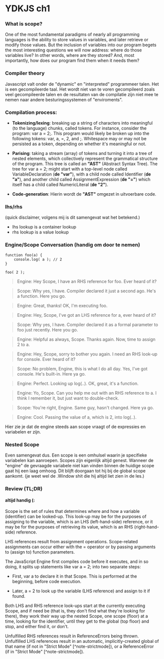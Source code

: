 # YDKJS ch1

### What is scope?

One of the most fundamental paradigms of nearly all programming languages is the ability to store values in variables, and later retrieve or modify those values. But the inclusion of variables into our program begets the most interesting questions we will now address: where do those variables live? In other words, where are they stored? And, most importantly, how does our program find them when it needs them?

### Compiler theory

Javascript valt onder de "dynamic" en "interpreted" programmeer talen. Het is een gecompileerde taal. Het wordt niet van te voren gecompileerd zoals veel gecompileerde talen en de resultaten van de compilatie zijn niet mee te nemen naar andere besturingssystemen of "enviroments".

### Compilation process:

- __Tokenizing/lexing__: breaking up a string of characters into meaningful (to the language) chunks, called tokens. For instance, consider the program: var a = 2;. This program would likely be broken up into the following tokens: var, a, =, 2, and ;. Whitespace may or may not be persisted as a token, depending on whether it's meaningful or not.

- __Parising__: taking a stream (array) of tokens and turning it into a tree of nested elements, which collectively represent the grammatical structure of the program. This tree is called an __"AST"__ (Abstract Syntax Tree).
The tree for var a = 2; might start with a top-level node called VariableDeclaration (__de "var"__), with a child node called Identifier (__de "a"__), and another child called AssignmentExpression (__de "="__) which itself has a child called NumericLiteral (__de "2"__).

- __Code-generation__: Hierin wordt de __"AST"__ omgezet in uitvoerbare code.

### lhs/rhs

(quick disclaimer, volgens mij is dit samengevat wat het betekend.)

- lhs lookup is a container lookup
- rhs lookup is a value lookup

### Engine/Scope Conversation (handig om door te nemen)
~~~
function foo(a) {
	console.log( a ); // 2
}

foo( 2 );
~~~

>Engine: Hey Scope, I have an RHS reference for foo. Ever heard of it?

>Scope: Why yes, I have. Compiler declared it just a second ago. He's a function. Here you go.

>Engine: Great, thanks! OK, I'm executing foo.

>Engine: Hey, Scope, I've got an LHS reference for a, ever heard of it?

>Scope: Why yes, I have. Compiler declared it as a formal parameter to foo just recently. Here you go.

>Engine: Helpful as always, Scope. Thanks again. Now, time to assign 2 to a.

>Engine: Hey, Scope, sorry to bother you again. I need an RHS look-up for console. Ever heard of it?

>Scope: No problem, Engine, this is what I do all day. Yes, I've got console. He's built-in. Here ya go.

>Engine: Perfect. Looking up log(..). OK, great, it's a function.

>Engine: Yo, Scope. Can you help me out with an RHS reference to a. I think I remember it, but just want to double-check.

>Scope: You're right, Engine. Same guy, hasn't changed. Here ya go.

>Engine: Cool. Passing the value of a, which is 2, into log(..).

Hier zie je dat de engine steeds aan scope vraagt of de expressies en variabelen er zijn.

### Nested Scope

Even samengevat dus. Een scope is een omhulsel waarin je specifieke variabelen kan aanroepen. Scopes zijn eigenlijk altijd genest. Wanneer de "engine" de gevraagde variabele niet kan vinden binnen de huidige scope gaat hij een laag omhoog. Dit blijft doorgaan tot hij bij de global scope aankomt. (je weet wel de .Window shit die hij altijd liet zien in de les.)

### Review (TL;DR)

#### altijd handig (:

Scope is the set of rules that determines where and how a variable (identifier) can be looked-up. This look-up may be for the purposes of assigning to the variable, which is an LHS (left-hand-side) reference, or it may be for the purposes of retrieving its value, which is an RHS (right-hand-side) reference.

LHS references result from assignment operations. Scope-related assignments can occur either with the = operator or by passing arguments to (assign to) function parameters.

The JavaScript Engine first compiles code before it executes, and in so doing, it splits up statements like var a = 2; into two separate steps:

- First, var a to declare it in that Scope. This is performed at the beginning, before code execution.

- Later, a = 2 to look up the variable (LHS reference) and assign to it if found.

Both LHS and RHS reference look-ups start at the currently executing Scope, and if need be (that is, they don't find what they're looking for there), they work their way up the nested Scope, one scope (floor) at a time, looking for the identifier, until they get to the global (top floor) and stop, and either find it, or don't.

Unfulfilled RHS references result in ReferenceErrors being thrown. Unfulfilled LHS references result in an automatic, implicitly-created global of that name (if not in "Strict Mode" [^note-strictmode]), or a ReferenceError (if in "Strict Mode" [^note-strictmode]).
